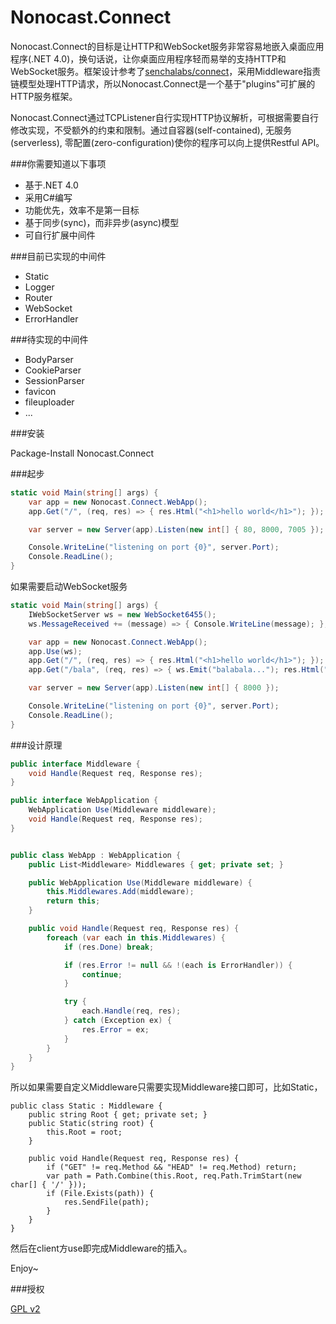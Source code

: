 Nonocast.Connect
================

Nonocast.Connect的目标是让HTTP和WebSocket服务非常容易地嵌入桌面应用程序(.NET 4.0)，换句话说，让你桌面应用程序轻而易举的支持HTTP和WebSocket服务。框架设计参考了[senchalabs/connect](https://github.com/senchalabs/connect#readme)，采用Middleware指责链模型处理HTTP请求，所以Nonocast.Connect是一个基于"plugins"可扩展的HTTP服务框架。

Nonocast.Connect通过TCPListener自行实现HTTP协议解析，可根据需要自行修改实现，不受额外的约束和限制。通过自容器(self-contained), 无服务(serverless), 零配置(zero-configuration)使你的程序可以向上提供Restful API。

###你需要知道以下事项

- 基于.NET 4.0
- 采用C#编写
- 功能优先，效率不是第一目标
- 基于同步(sync)，而非异步(async)模型
- 可自行扩展中间件

###目前已实现的中间件

- Static
- Logger
- Router
- WebSocket
- ErrorHandler

###待实现的中间件

- BodyParser
- CookieParser
- SessionParser
- favicon
- fileuploader
- ...

###安装

Package-Install Nonocast.Connect

###起步

``` csharp
static void Main(string[] args) {
	var app = new Nonocast.Connect.WebApp();
	app.Get("/", (req, res) => { res.Html("<h1>hello world</h1>"); });

	var server = new Server(app).Listen(new int[] { 80, 8000, 7005 });

	Console.WriteLine("listening on port {0}", server.Port);
	Console.ReadLine();
}
```

如果需要启动WebSocket服务

``` csharp
static void Main(string[] args) {
	IWebSocketServer ws = new WebSocket6455();
	ws.MessageReceived += (message) => { Console.WriteLine(message); };

	var app = new Nonocast.Connect.WebApp();
	app.Use(ws);
	app.Get("/", (req, res) => { res.Html("<h1>hello world</h1>"); });
	app.Get("/bala", (req, res) => { ws.Emit("balabala..."); res.Html("OK"); });

	var server = new Server(app).Listen(new int[] { 8000 });

	Console.WriteLine("listening on port {0}", server.Port);
	Console.ReadLine();
}
```

###设计原理

``` csharp
public interface Middleware {
	void Handle(Request req, Response res);
}

public interface WebApplication {
	WebApplication Use(Middleware middleware);
	void Handle(Request req, Response res);
}


public class WebApp : WebApplication {
	public List<Middleware> Middlewares { get; private set; }

	public WebApplication Use(Middleware middleware) {
		this.Middlewares.Add(middleware);
		return this;
	}

	public void Handle(Request req, Response res) {
		foreach (var each in this.Middlewares) {
			if (res.Done) break;

			if (res.Error != null && !(each is ErrorHandler)) {
				continue;
			}

			try {
				each.Handle(req, res);
			} catch (Exception ex) {
				res.Error = ex;
			}
		}
	}
}
```

所以如果需要自定义Middleware只需要实现Middleware接口即可，比如Static，

```
public class Static : Middleware {
	public string Root { get; private set; }
	public Static(string root) {
		this.Root = root;
	}

	public void Handle(Request req, Response res) {
		if ("GET" != req.Method && "HEAD" != req.Method) return;
		var path = Path.Combine(this.Root, req.Path.TrimStart(new char[] { '/' }));
		if (File.Exists(path)) {
			res.SendFile(path);
		}
	}
}
```

然后在client方use即完成Middleware的插入。

Enjoy~

###授权

[GPL v2](LICENSE)
